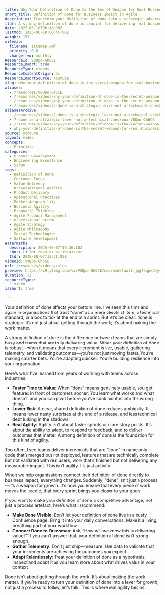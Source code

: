```yaml
---
title: Why Your Definition of Done Is the Secret Weapon for Real Business Impact and Agile Growth
short_title: Definition of Done for Business Impact in Agile
description: Transform your definition of done into a strategic advantage—deliver real value, reduce risk, and drive business impact with every sprint.
tldr: A strong definition of done is crucial for delivering real business value, not just completing tasks. When done means features are live, usable, and measured for impact, teams deliver value faster, reduce risk, and become more adaptable. Make your definition of done visible, connect it to measurable outcomes, and continuously refine it to drive growth and true agility.
date: 2025-06-18T06:45:00Z
lastmod: 2025-06-18T06:45:00Z
weight: 155
sitemap:
  filename: sitemap.xml
  priority: 0.6
  changefreq: monthly
ResourceId: V8Qpo-Gh6CE
ResourceImport: true
ResourceType: videos
ResourceContentOrigin: ai
ResourceImportSource: Youtube
slug: why-your-definition-of-done-is-the-secret-weapon-for-real-business-impact-and-agile-growth
aliases:
  - /resources/V8Qpo-Gh6CE
  - /resources/videos/why-your-definition-of-done-is-the-secret-weapon-for-real-business-impact-and-agile-growth-V8Qpo-Gh6CE
  - /resources/videos/why-your-definition-of-done-is-the-secret-weapon-for-real-business-impact-and-agile-growth
  - /resources/videos/7-done-is-a-strategic-lever-not-a-technical-checkbox
aliasesArchive:
  - /resources/videos/7-done-is-a-strategic-lever-not-a-technical-checkbox
  - 7-done-is-a-strategic-lever-not-a-technical-checkbox-V8Qpo-Gh6CE
  - /resources/videos/why-your-definition-of-done-is-the-secret-weapon-for-real-business-impact-and-agile-growth
  - why-your-definition-of-done-is-the-secret-weapon-for-real-business-impact-and-agile-growth-V8Qpo-Gh6CE
source: youtube
layout: video
concepts:
  - Principle
categories:
  - Product Development
  - Engineering Excellence
  - Scrum
tags:
  - Definition of Done
  - Customer Focus
  - Value Delivery
  - Organisational Agility
  - Product Delivery
  - Operational Practices
  - Market Adaptability
  - Business Agility
  - Pragmatic Thinking
  - Agile Product Management
  - Professional Scrum
  - Agile Strategy
  - Agile Philosophy
  - Social Technologies
  - Software Development
Watermarks:
  description: 2025-05-07T19:36:10Z
  short_title: 2025-07-07T16:43:25Z
  tldr: 2025-08-07T12:11:02Z
videoId: V8Qpo-Gh6CE
url: /resources/videos/:slug
preview: https://i9.ytimg.com/vi/V8Qpo-Gh6CE/maxresdefault.jpg?sqp=CJy47sAG&rs=AOn4CLDui5h5I3gHwPFYNXQ5KAURLXRLeA
duration: 53
resourceTypes:
  - video
isShort: true

---
```

Your definition of done affects your bottom line. I’ve seen this time and again in organisations that treat “done” as a mere checklist item, a technical standard, or a box to tick at the end of a sprint. But let’s be clear: done is strategic. It’s not just about getting through the work; it’s about making the work matter.

A strong definition of done is the difference between teams that are simply busy and teams that are truly delivering value. When your definition of done is robust—when it means that every increment is live, usable, gathering telemetry, and validating outcomes—you’re not just moving faster. You’re making smarter bets. You’re adapting quicker. You’re building resilience into your organisation.

Here’s what I’ve learned from years of working with teams across industries:

- **Faster Time to Value**: When “done” means genuinely usable, you get features in front of customers sooner. You learn what works and what doesn’t, and you can pivot before you’ve sunk months into the wrong thing.
- **Lower Risk**: A clear, shared definition of done reduces ambiguity. It means fewer nasty surprises at the end of a release, and less technical debt lurking in the shadows.
- **Real Agility**: Agility isn’t about faster sprints or more story points. It’s about the ability to adapt, to respond to feedback, and to deliver outcomes that matter. A strong definition of done is the foundation for this kind of agility.

Too often, I see teams deliver increments that are “done” in name only—code that’s merged but not deployed, features that are technically complete but not validated with real users, work that’s finished but not delivering any measurable impact. This isn’t agility. It’s just activity.

When we help organisations connect their definition of done directly to business impact, everything changes. Suddenly, “done” isn’t just a process—it’s a weapon for growth. It’s how you ensure that every piece of work moves the needle, that every sprint brings you closer to your goals.

If you want to make your definition of done a competitive advantage, not just a process artefact, here’s what I recommend:

- **Make Done Visible**: Don’t let your definition of done live in a dusty Confluence page. Bring it into your daily conversations. Make it a living, breathing part of your workflow.
- **Connect Done to Outcomes**: Ask, “How will we know this is delivering value?” If you can’t answer that, your definition of done isn’t strong enough.
- **Gather Telemetry**: Don’t just ship—measure. Use data to validate that your increments are achieving the outcomes you expect.
- **Adapt Relentlessly**: Treat your definition of done as a hypothesis. Inspect and adapt it as you learn more about what drives value in your context.

Done isn’t about getting through the work. It’s about making the work matter. If you’re ready to turn your definition of done into a lever for growth, not just a process to follow, let’s talk. This is where real agility begins.
